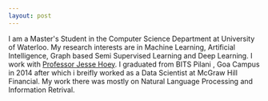 ```yaml
---
layout: post
---
```




I am a Master's Student in the Computer Science Department at University of Waterloo. My research interests are in Machine Learning, Artificial Intelligence, Graph based Semi Supervised Learning and Deep Learning.  I work with [Professor Jesse Hoey](https://cs.uwaterloo.ca/~jhoey/). 
I graduated from BITS Pilani , Goa Campus in 2014 after which i breifly worked as a Data Scientist at McGraw Hill Financial. My work there was mostly on Natural Language Processing and Information Retrival.



